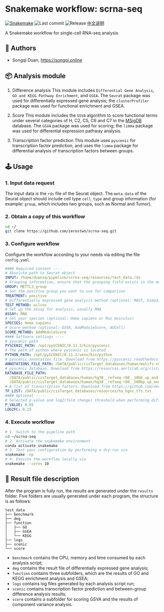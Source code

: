 # Snakemake workflow: scrna-seq

[![Snakemake][snakemake-badge]](snakemake-url)
![Last commit][last-commit-badge]
![Release][release-badge]
[中文说明][zh-readme-url]

[snakemake-badge]: https://img.shields.io/badge/snakemake-≥6.12.3-brightgreen.svg
[snakemake-url]: https://snakemake.github.io
[zh-readme-url]: README-zh.md
[release-badge]: https://img.shields.io/github/v/release/zerostwo/scrna-seq
[last-commit-badge]: https://img.shields.io/github/last-commit/zerostwo/scrna-seq
A Snakemake workflow for single-cell RNA-seq analysis

## 🤪 Authors

* Songqi Duan, https://songqi.online

## 📦 Analysis module
1. Difference analysis
  This module includes `Differential Gene Analysis`, `GO and KEGG Pathway Enrichment`, and `GSEA`.
  The `Seurat` package was used for differentially expressed gene analysis; the `clusterProfiler` package was used for functional enrichment and GSEA.

2. Score
  This module includes the `GSVA` algorithm to score functional terms under several categories of H, C2, C5, C6 and C7 in the [MSigDB](https://www.gsea-msigdb.org/gsea/msigdb/) database.
  The `GSVA` package was used for scoring; the `limma` package was used for differential expression pathway analysis.
  
3. Transcription factor prediction
  This module uses `pyscenic` for transcription factor prediction, and uses the `limma` package for differential analysis of transcription factors between groups.

## 🕹️ Usage

### 1. Input data request
The input data is the `rds` file of the Seurat object. The `meta.data` of the Seurat object should include cell type `cell_type` and group information (for example: `group`, which includes two groups, such as Normal and Tumor).

### 2. Obtain a copy of this workflow
```bash
cd ~/
git clone https://github.com/zerostwo/scrna-seq.git
```
### 3. Configure workflow
Configure the workflow according to your needs via editing the file `config.yaml`.

```yaml
#### Required content ----
# Absolute path to Seurat object
INPUT: /home/duansq/pipeline/scrna-seq/resources/test_data.rds
# Grouping information, ensure that the grouping field exists in the meta.data of the Seurat object, and only contains two groups
GROUP: METTL3_group
# Set the positive group you want to use for comparison
TREATMENT: positive
# Differentially expressed gene analysis method (optional: MAST, bimod, wilcox, LR, t)
TEST_METHOD: wilcox
# Set up the assay for analysis, usually RNA
ASSAY: RNA
# Set your species (optional: Homo sapiens or Mus musculus)
SPECIES: Homo sapiens
# Score method (optional: GSVA, AddModuleScore, AUCell)
SCORE_METHOD: AddModuleScore
#### Software settings ----
# pyscenic path
PYSCENIC_PATH: /opt/pySCENIC/0.11.2/bin/pyscenic
# The path of python where pyscenic is located
PYTHON_PATH: /opt/pySCENIC/0.11.2/venv/bin/python
# pyscenic annotation file. Download from https://pyscenic.readthedocs.io/en/latest/installation.html#auxiliary-datasets
ANNOTATIONS_FILE_PATH: /DATA/public/cisTarget_databases/human/motifs-v9-nr.hgnc-m0.001-o0.0.tbl 
# pyscenic database. Download from https://resources.aertslab.org/cistarget/
DATABASE_FILE_PATH: 
  /DATA/public/cisTarget_databases/human/hg38__refseq-r80__10kb_up_and_down_tss.mc9nr.feather
  /DATA/public/cisTarget_databases/human/hg38__refseq-r80__500bp_up_and_100bp_down_tss.mc9nr.feather
# A list of transcription factors. Download from https://github.com/aertslab/pySCENIC/tree/master/resources
TF_LIST: /DATA/public/cisTarget_databases/resources/hs_hgnc_tfs.txt
#### Optional ---- 
# Selected p-value and log2(fold change) threshold when performing differentially expressed gene analysis
P_VALUE: 0.05
LOG2FC: 0.25
```
### 4. Execute workflow
```bash
# 1. Switch to the pipeline path
cd ~/scrna-seq
# 2. Activate the snakemake environment
conda activate snakemake
# 3. Test your configuration by performing a dry-run via
snakemake -np
# 4. Execute the workflow locally via
snakemake --cores 10
```

## 📂 Result file description

After the program is fully run, the results are generated under the `results` folder. Five folders are usually generated under each program, the structure is as follows:

```
test_data
├── benchmark
├── deg
├── function
│   ├── GO
│   ├── GSEA
│   └── KEGG
├── logs
├── scenic
└── score
```

- `benchmark` contains the CPU, memory and time consumed by each analysis script;
- `deg` contains the result file of differentially expressed gene analysis;
- `function` contains three subfolders, which are the results of GO and KEGG enrichment analysis and GSEA;
- `logs` contains log files generated by each analysis script run;
- `scenic` contains transcription factor prediction and between-group difference analysis results;
- `score` contains a subfolder for scoring GSVA and the results of component variance analysis.